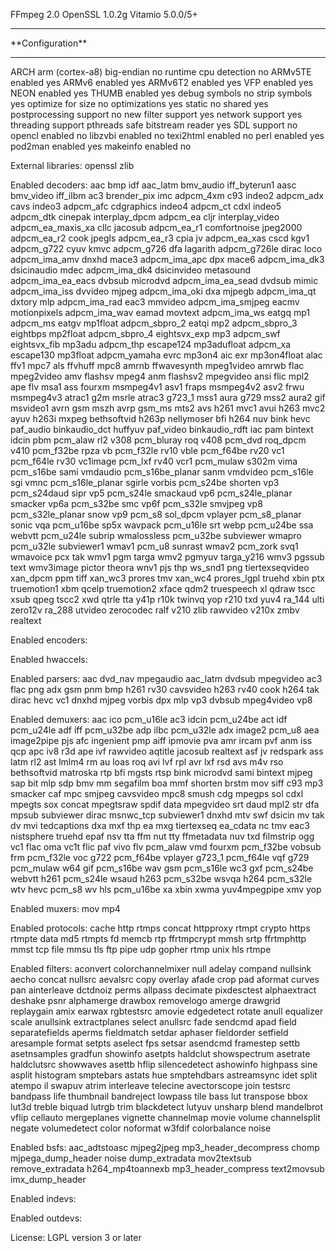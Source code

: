 FFmpeg 2.0
OpenSSL 1.0.2g
Vitamio 5.0.0/5+

<hr>
**Configuration**
<hr>

ARCH                      arm (cortex-a8)
big-endian                no
runtime cpu detection     no
ARMv5TE enabled           yes
ARMv6 enabled             yes
ARMv6T2 enabled           yes
VFP enabled               yes
NEON enabled              yes
THUMB enabled             yes
debug symbols             no
strip symbols             yes
optimize for size         no
optimizations             yes
static                    no
shared                    yes
postprocessing support    no
new filter support        yes
network support           yes
threading support         pthreads
safe bitstream reader     yes
SDL support               no
opencl enabled            no
libzvbi enabled           no
texi2html enabled         no
perl enabled              yes
pod2man enabled           yes
makeinfo enabled          no

External libraries:
openssl			zlib

Enabled decoders:
aac			bmp			idf
aac_latm		bmv_audio		iff_byterun1
aasc			bmv_video		iff_ilbm
ac3			brender_pix		imc
adpcm_4xm		c93			indeo2
adpcm_adx		cavs			indeo3
adpcm_afc		cdgraphics		indeo4
adpcm_ct		cdxl			indeo5
adpcm_dtk		cinepak			interplay_dpcm
adpcm_ea		cljr			interplay_video
adpcm_ea_maxis_xa	cllc			jacosub
adpcm_ea_r1		comfortnoise		jpeg2000
adpcm_ea_r2		cook			jpegls
adpcm_ea_r3		cpia			jv
adpcm_ea_xas		cscd			kgv1
adpcm_g722		cyuv			kmvc
adpcm_g726		dfa			lagarith
adpcm_g726le		dirac			loco
adpcm_ima_amv		dnxhd			mace3
adpcm_ima_apc		dpx			mace6
adpcm_ima_dk3		dsicinaudio		mdec
adpcm_ima_dk4		dsicinvideo		metasound
adpcm_ima_ea_eacs	dvbsub			microdvd
adpcm_ima_ea_sead	dvdsub			mimic
adpcm_ima_iss		dvvideo			mjpeg
adpcm_ima_oki		dxa			mjpegb
adpcm_ima_qt		dxtory			mlp
adpcm_ima_rad		eac3			mmvideo
adpcm_ima_smjpeg	eacmv			motionpixels
adpcm_ima_wav		eamad			movtext
adpcm_ima_ws		eatgq			mp1
adpcm_ms		eatgv			mp1float
adpcm_sbpro_2		eatqi			mp2
adpcm_sbpro_3		eightbps		mp2float
adpcm_sbpro_4		eightsvx_exp		mp3
adpcm_swf		eightsvx_fib		mp3adu
adpcm_thp		escape124		mp3adufloat
adpcm_xa		escape130		mp3float
adpcm_yamaha		evrc			mp3on4
aic			exr			mp3on4float
alac			ffv1			mpc7
als			ffvhuff			mpc8
amrnb			ffwavesynth		mpeg1video
amrwb			flac			mpeg2video
amv			flashsv			mpeg4
anm			flashsv2		mpegvideo
ansi			flic			mpl2
ape			flv			msa1
ass			fourxm			msmpeg4v1
asv1			fraps			msmpeg4v2
asv2			frwu			msmpeg4v3
atrac1			g2m			msrle
atrac3			g723_1			mss1
aura			g729			mss2
aura2			gif			msvideo1
avrn			gsm			mszh
avrp			gsm_ms			mts2
avs			h261			mvc1
avui			h263			mvc2
ayuv			h263i			mxpeg
bethsoftvid		h263p			nellymoser
bfi			h264			nuv
bink			hevc			paf_audio
binkaudio_dct		huffyuv			paf_video
binkaudio_rdft		iac			pam
bintext			idcin			pbm
pcm_alaw		rl2			v308
pcm_bluray		roq			v408
pcm_dvd			roq_dpcm		v410
pcm_f32be		rpza			vb
pcm_f32le		rv10			vble
pcm_f64be		rv20			vc1
pcm_f64le		rv30			vc1image
pcm_lxf			rv40			vcr1
pcm_mulaw		s302m			vima
pcm_s16be		sami			vmdaudio
pcm_s16be_planar	sanm			vmdvideo
pcm_s16le		sgi			vmnc
pcm_s16le_planar	sgirle			vorbis
pcm_s24be		shorten			vp3
pcm_s24daud		sipr			vp5
pcm_s24le		smackaud		vp6
pcm_s24le_planar	smacker			vp6a
pcm_s32be		smc			vp6f
pcm_s32le		smvjpeg			vp8
pcm_s32le_planar	snow			vp9
pcm_s8			sol_dpcm		vplayer
pcm_s8_planar		sonic			vqa
pcm_u16be		sp5x			wavpack
pcm_u16le		srt			webp
pcm_u24be		ssa			webvtt
pcm_u24le		subrip			wmalossless
pcm_u32be		subviewer		wmapro
pcm_u32le		subviewer1		wmav1
pcm_u8			sunrast			wmav2
pcm_zork		svq1			wmavoice
pcx			tak			wmv1
pgm			targa			wmv2
pgmyuv			targa_y216		wmv3
pgssub			text			wmv3image
pictor			theora			wnv1
pjs			thp			ws_snd1
png			tiertexseqvideo		xan_dpcm
ppm			tiff			xan_wc3
prores			tmv			xan_wc4
prores_lgpl		truehd			xbin
ptx			truemotion1		xbm
qcelp			truemotion2		xface
qdm2			truespeech		xl
qdraw			tscc			xsub
qpeg			tscc2			xwd
qtrle			tta			y41p
r10k			twinvq			yop
r210			txd			yuv4
ra_144			ulti			zero12v
ra_288			utvideo			zerocodec
ralf			v210			zlib
rawvideo		v210x			zmbv
realtext

Enabled encoders:

Enabled hwaccels:

Enabled parsers:
aac			dvd_nav			mpegaudio
aac_latm		dvdsub			mpegvideo
ac3			flac			png
adx			gsm			pnm
bmp			h261			rv30
cavsvideo		h263			rv40
cook			h264			tak
dirac			hevc			vc1
dnxhd			mjpeg			vorbis
dpx			mlp			vp3
dvbsub			mpeg4video		vp8

Enabled demuxers:
aac			ico			pcm_u16le
ac3			idcin			pcm_u24be
act			idf			pcm_u24le
adf			iff			pcm_u32be
adp			ilbc			pcm_u32le
adx			image2			pcm_u8
aea			image2pipe		pjs
afc			ingenient		pmp
aiff			ipmovie			pva
amr			ircam			pvf
anm			iss			qcp
apc			iv8			r3d
ape			ivf			rawvideo
aqtitle			jacosub			realtext
asf			jv			redspark
ass			latm			rl2
ast			lmlm4			rm
au			loas			roq
avi			lvf			rpl
avr			lxf			rsd
avs			m4v			rso
bethsoftvid		matroska		rtp
bfi			mgsts			rtsp
bink			microdvd		sami
bintext			mjpeg			sap
bit			mlp			sdp
bmv			mm			segafilm
boa			mmf			shorten
brstm			mov			siff
c93			mp3			smacker
caf			mpc			smjpeg
cavsvideo		mpc8			smush
cdg			mpegps			sol
cdxl			mpegts			sox
concat			mpegtsraw		spdif
data			mpegvideo		srt
daud			mpl2			str
dfa			mpsub			subviewer
dirac			msnwc_tcp		subviewer1
dnxhd			mtv			swf
dsicin			mv			tak
dv			mvi			tedcaptions
dxa			mxf			thp
ea			mxg			tiertexseq
ea_cdata		nc			tmv
eac3			nistsphere		truehd
epaf			nsv			tta
ffm			nut			tty
ffmetadata		nuv			txd
filmstrip		ogg			vc1
flac			oma			vc1t
flic			paf			vivo
flv			pcm_alaw		vmd
fourxm			pcm_f32be		vobsub
frm			pcm_f32le		voc
g722			pcm_f64be		vplayer
g723_1			pcm_f64le		vqf
g729			pcm_mulaw		w64
gif			pcm_s16be		wav
gsm			pcm_s16le		wc3
gxf			pcm_s24be		webvtt
h261			pcm_s24le		wsaud
h263			pcm_s32be		wsvqa
h264			pcm_s32le		wtv
hevc			pcm_s8			wv
hls			pcm_u16be		xa
xbin			xwma			yuv4mpegpipe
xmv			yop

Enabled muxers:
mov			mp4

Enabled protocols:
cache			http			rtmps
concat			httpproxy		rtmpt
crypto			https			rtmpte
data			md5			rtmpts
fd			memcb			rtp
ffrtmpcrypt		mmsh			srtp
ffrtmphttp		mmst			tcp
file			mmsu			tls
ftp			pipe			udp
gopher			rtmp			unix
hls			rtmpe

Enabled filters:
aconvert		colorchannelmixer	null
adelay			compand			nullsink
aecho			concat			nullsrc
aevalsrc		copy			overlay
afade			crop			pad
aformat			curves			pan
ainterleave		dctdnoiz		perms
allpass			decimate		pixdesctest
alphaextract		deshake			psnr
alphamerge		drawbox			removelogo
amerge			drawgrid		replaygain
amix			earwax			rgbtestsrc
amovie			edgedetect		rotate
anull			equalizer		scale
anullsink		extractplanes		select
anullsrc		fade			sendcmd
apad			field			separatefields
aperms			fieldmatch		setdar
aphaser			fieldorder		setfield
aresample		format			setpts
aselect			fps			setsar
asendcmd		framestep		settb
asetnsamples		gradfun			showinfo
asetpts			haldclut		showspectrum
asetrate		haldclutsrc		showwaves
asettb			hflip			silencedetect
ashowinfo		highpass		sine
asplit			histogram		smptebars
astats			hue			smptehdbars
astreamsync		idet			split
atempo			il			swapuv
atrim			interleave		telecine
avectorscope		join			testsrc
bandpass		life			thumbnail
bandreject		lowpass			tile
bass			lut			transpose
bbox			lut3d			treble
biquad			lutrgb			trim
blackdetect		lutyuv			unsharp
blend			mandelbrot		vflip
cellauto		mergeplanes		vignette
channelmap		movie			volume
channelsplit		negate			volumedetect
color			noformat		w3fdif
colorbalance		noise

Enabled bsfs:
aac_adtstoasc		mjpeg2jpeg		mp3_header_decompress
chomp			mjpega_dump_header	noise
dump_extradata		mov2textsub		remove_extradata
h264_mp4toannexb	mp3_header_compress	text2movsub
imx_dump_header

Enabled indevs:

Enabled outdevs:

License: LGPL version 3 or later